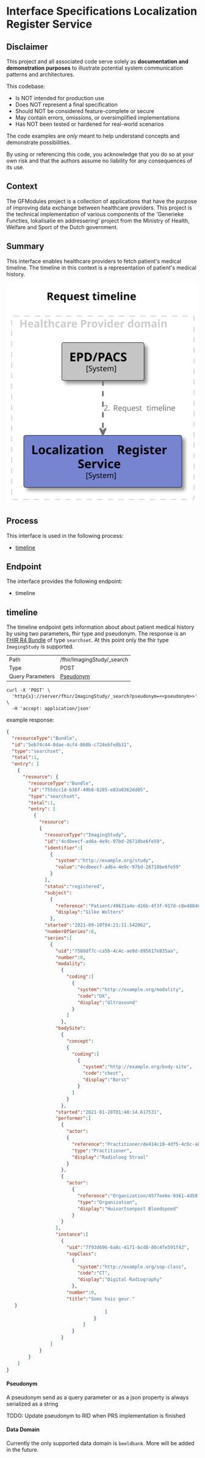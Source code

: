 
# Interface Specifications Localization Register Service

## Disclaimer

This project and all associated code serve solely as **documentation and demonstration purposes**
to illustrate potential system communication patterns and architectures.

This codebase:

- Is NOT intended for production use
- Does NOT represent a final specification
- Should NOT be considered feature-complete or secure
- May contain errors, omissions, or oversimplified implementations
- Has NOT been tested or hardened for real-world scenarios

The code examples are *only* meant to help understand concepts and demonstrate possibilities.

By using or referencing this code, you acknowledge that you do so at your own risk and that
the authors assume no liability for any consequences of its use.

## Context

The GFModules project is a collection of applications that have the purpose of improving
data exchange between healthcare providers. This project is the technical implementation of
various components of the 'Generieke Functies, lokalisatie en addressering' project from the
Ministry of Health, Welfare and Sport of the Dutch government.

## Summary

This interface enables healthcare providers to fetch patient's medical timeline. The timeline in this context is a representation of patient's medical history.

![request-timeline](../images/structurizr-RequestTimelineProcess.svg)

## Process

This interface is used in the following process:

- [timeline](https://github.com/minvws/gfmodules-coordination-private/blob/main/docs/processes/timeline.md)

## Endpoint

The interface provides the following endpoint:

- timeline

## timeline

The timeline endpoint gets information about about patient medical history by using two parameters, fhir type and pseudonym. The response is an [FHIR R4 Bundle](https://www.hl7.org/fhir/r4/bundle.html) of type `searchset`. At this point only the fhir type `ImagingStudy` is supported.

|  |                                                     |
|---|-----------------------------------------------------|
| Path | /fhir/ImagingStudy/_search                                       |
| Type | POST                                                |
| Query Parameters | [Pseudonym](#pseudonym)                                               |

```curl
curl -X 'POST' \
  'http{s}://server/fhir/ImagingStudy/_search?pseudonym=<<pseudonym>>' \
  -H 'accept: application/json' 
```

example response:

```JSON
{
  "resourceType":"Bundle",
  "id":"5eb74c44-8dae-4cf4-860b-c724ebfe8b31",
  "type":"searchset",
  "total":1,
  "entry": [
    {
      "resource": {
        "resourceType":"Bundle",
        "id":"755dcc1d-b36f-49b8-8285-e83a8362dd05",
        "type":"searchset",
        "total":1,
        "entry": [
          {
            "resource":
            {
              "resourceType":"ImagingStudy",
              "id":"4cdbeecf-ad6a-4e9c-97bd-26710be6fe59",
              "identifier":[
                {
                  "system":"http://example.org/study",
                  "value":"4cdbeecf-ad6a-4e9c-97bd-26710be6fe59"
                }
              ],
              "status":"registered",
              "subject":
                {
                  "reference":"Patient/49631a4e-d16b-4f3f-917d-c8e48846226d",
                  "display":"Silke Wolters"
                },
              "started":"2021-09-10T04:21:11.542062",
              "numberOfSeries":6,
              "series":[
                {
                  "uid":"7588df7c-ca5b-4c4c-ae9d-895617e835aa",
                  "number":0,
                  "modality":
                    {
                      "coding":[
                        {
                          "system":"http://example.org/modality",
                          "code":"DX",
                          "display":"Ultrasound"
                        }
                      ]
                    },
                  "bodySite":
                    {
                      "concept":
                      {
                        "coding":[
                          {
                            "system":"http://example.org/body-site",
                            "code":"chest",
                            "display":"Borst"
                          }
                        ]
                      }
                    },
                  "started":"2021-01-28T01:48:14.617531",
                  "performer":[
                    {
                      "actor":
                      {
                        "reference":"Practitioner/de414c19-4df5-4c6c-a010-06915a516084",
                        "type":"Practitioner",
                        "display":"Radioloog Straal"
                      }
                    },
                    {
                      "actor":
                        {
                          "reference":"Organization/4577ee6e-9361-4d50-8d9f-5ddfd12aea2d",
                          "type":"Organization",
                          "display":"Huisartsenpost Bloedspoed"
                        }
                    }
                  ],
                  "instance":[
                    {
                      "uid":"7f93d696-6a8c-4171-bcd8-80c4fe591f42",
                      "sopClass":
                        {
                          "system":"http://example.org/sop-class",
                          "code":"CT",
                          "display":"Digital Radiography"
                        },
                      "number":0,
                      "title":"Soms huis geur."
   }
                                    ]
                                }
                            ]
                        }
                    }
                ]
            }
        }
    ]
}
```

#### Pseudonym

A pseudonym send as a query parameter or as a json property is always serialized as a string

TODO: Update pseudonym to RID when PRS implementation is finished

#### Data Domain

Currently the only supported data domain is `beeldbank`. More will be added in the future.
